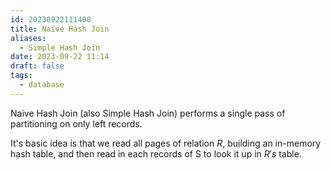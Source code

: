 ```yaml
---
id: 20230922111408
title: Naive Hash Join
aliases:
  - Simple Hash Join
date: 2023-09-22 11:14
draft: false
tags:
  - database
---
```

Naive Hash Join (also Simple Hash Join) performs a single pass of partitioning on only left records. 

It's basic idea is that we read all pages of relation $R$, building an in-memory hash table, and then read in each records of S to look it up in $R's$ table. 

